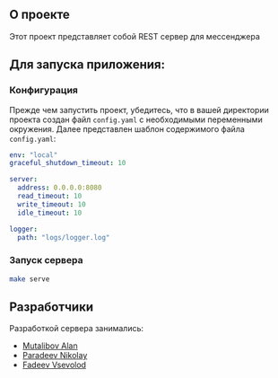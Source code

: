 ## О проекте

Этот проект представляет собой REST сервер для мессенджера

## Для запуска приложения:

### Конфигурация

Прежде чем запустить проект, убедитесь, что в вашей директории проекта создан файл `config.yaml` с необходимыми переменными окружения. Далее представлен шаблон содержимого файла `config.yaml`:

```yaml
env: "local"
graceful_shutdown_timeout: 10

server:
  address: 0.0.0.0:8080
  read_timeout: 10
  write_timeout: 10
  idle_timeout: 10

logger:
  path: "logs/logger.log"
```

### Запуск сервера

   ``` bash
   make serve
   ```

## Разработчики
Разработкой сервера занимались:
- [Mutalibov Alan](https://github.com/AlanMute)
- [Paradeev Nikolay](https://github.com/Cr4z1k)
- [Fadeev Vsevolod](https://github.com/fFH255)
